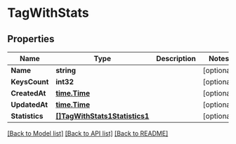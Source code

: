 # TagWithStats

## Properties

Name | Type | Description | Notes
------------ | ------------- | ------------- | -------------
**Name** | **string** |  | [optional] 
**KeysCount** | **int32** |  | [optional] 
**CreatedAt** | [**time.Time**](time.Time.md) |  | [optional] 
**UpdatedAt** | [**time.Time**](time.Time.md) |  | [optional] 
**Statistics** | [**[]TagWithStats1Statistics1**](tag_with_stats_1_statistics_1.md) |  | [optional] 

[[Back to Model list]](../README.md#documentation-for-models) [[Back to API list]](../README.md#documentation-for-api-endpoints) [[Back to README]](../README.md)


